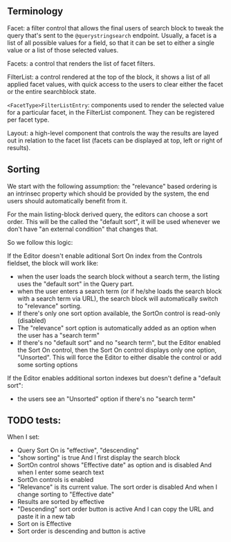 ## Terminology

Facet: a filter control that allows the final users of search block to tweak
the query that's sent to the `@querystringsearch` endpoint. Usually, a facet is
a list of all possible values for a field, so that it can be set to either
a single value or a list of those selected values.

Facets: a control that renders the list of facet filters.

FilterList: a control rendered at the top of the block, it shows a list of all
applied facet values, with quick access to the users to clear either the facet
or the entire searchblock state.

`<FacetType>FilterListEntry`: components used to render the selected value for
a particular facet, in the FilterList component. They can be registered per
facet type.

Layout: a high-level component that controls the way the results are layed out
in relation to the facet list (facets can be displayed at top, left or right of
results).

## Sorting

We start with the following assumption: the "relevance" based ordering is an
intrinsec property which should be provided by the system, the end users should
automatically benefit from it.

For the main listing-block derived query, the editors can choose a sort order.
This will be the called the "default sort", it will be used whenever we don't
have "an external condition" that changes that.

So we follow this logic:

If the Editor doesn't enable aditional Sort On index from the Controls
fieldset, the block will work like:

- when the user loads the search block without a search term, the listing uses
  the "default sort" in the Query part.
- when the user enters a search term (or if he/she loads the search block with
  a search term via URL), the search block will automatically switch to
  "relevance" sorting.
- If there's only one sort option available, the SortOn control is read-only
  (disabled)
- The "relevance" sort option is automatically added as an option when the user
  has a "search term"
- If there's no "default sort" and no "search term", but the Editor enabled the
  Sort On control, then the Sort On control displays only one option,
  "Unsorted". This will force the Editor to either disable the control or add
  some sorting options

If the Editor enables additional sorton indexes but doesn't define
a "default sort":

- the users see an "Unsorted" option if there's no "search term"

## TODO tests:

When I set:
- Query Sort On is "effective", "descending"
- "show sorting" is true
And I first display the search block
- SortOn control shows "Effective date" as option and is disabled
And when I enter some search text
- SortOn controls is enabled
- "Relevance" is its current value. The sort order is disabled
And when I change sorting to "Effective date"
- Results are sorted by effective
- "Descending" sort order button is active
And I can copy the URL and paste it in a new tab
- Sort on is Effective
- Sort order is descending and button is active
